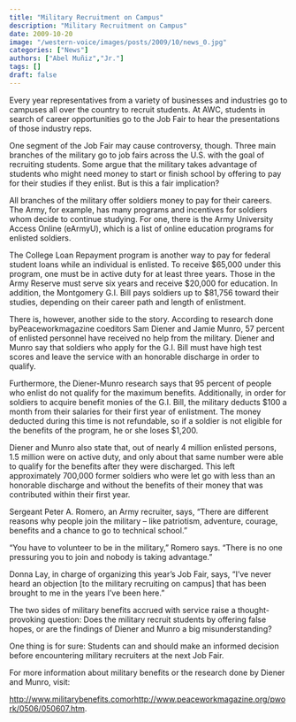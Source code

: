 ```yaml
---
title: "Military Recruitment on Campus"
description: "Military Recruitment on Campus"
date: 2009-10-20
image: "/western-voice/images/posts/2009/10/news_0.jpg"
categories: ["News"]
authors: ["Abel Muñiz","Jr."]
tags: []
draft: false
---
```

Every year representatives from a variety of businesses and industries go to campuses all over the country to recruit students. At AWC, students in search of career opportunities go to the Job Fair to hear the presentations of those industry reps.

One segment of the Job Fair may cause controversy, though. Three main branches of the military go to job fairs across the U.S. with the goal of recruiting students. Some argue that the military takes advantage of students who might need money to start or finish school by offering to pay for their studies if they enlist. But is this a fair implication?

All branches of the military offer soldiers money to pay for their careers. The Army, for example, has many programs and incentives for soldiers whom decide to continue studying. For one, there is the Army University Access Online (eArmyU), which is a list of online education programs for enlisted soldiers.

The College Loan Repayment program is another way to pay for federal student loans while an individual is enlisted. To receive $65,000 under this program, one must be in active duty for at least three years. Those in the Army Reserve must serve six years and receive $20,000 for education. In addition, the Montgomery G.I. Bill pays soldiers up to $81,756 toward their studies, depending on their career path and length of enlistment.

There is, however, another side to the story. According to research done byPeaceworkmagazine coeditors Sam Diener and Jamie Munro, 57 percent of enlisted personnel have received no help from the military. Diener and Munro say that soldiers who apply for the G.I. Bill must have high test scores and leave the service with an honorable discharge in order to qualify.

Furthermore, the Diener-Munro research says that 95 percent of people who enlist do not qualify for the maximum benefits. Additionally, in order for soldiers to acquire benefit monies of the G.I. Bill, the military deducts $100 a month from their salaries for their first year of enlistment. The money deducted during this time is not refundable, so if a soldier is not eligible for the benefits of the program, he or she loses $1,200.

Diener and Munro also state that, out of nearly 4 million enlisted persons, 1.5 million were on active duty, and only about that same number were able to qualify for the benefits after they were discharged. This left approximately 700,000 former soldiers who were let go with less than an honorable discharge and without the benefits of their money that was contributed within their first year.

Sergeant Peter A. Romero, an Army recruiter, says, “There are different reasons why people join the military – like patriotism, adventure, courage, benefits and a chance to go to technical school.”

“You have to volunteer to be in the military,” Romero says. “There is no one pressuring you to join and nobody is taking advantage.”

Donna Lay, in charge of organizing this year’s Job Fair, says, “I’ve never heard an objection [to the military recruiting on campus] that has been brought to me in the years I’ve been here.”

The two sides of military benefits accrued with service raise a thought-provoking question: Does the military recruit students by offering false hopes, or are the findings of Diener and Munro a big misunderstanding?

One thing is for sure: Students can and should make an informed decision before encountering military recruiters at the next Job Fair.

For more information about military benefits or the research done by Diener and Munro, visit:

http://www.militarybenefits.comorhttp://www.peaceworkmagazine.org/pwork/0506/050607.htm.